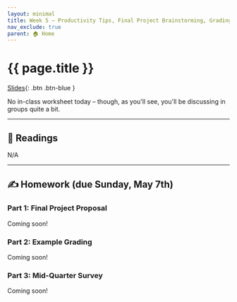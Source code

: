 ```yaml
---
layout: minimal
title: Week 5 – Productivity Tips, Final Project Brainstorming, Grading
nav_exclude: true
parent: 🏠 Home
---
```


# {{ page.title }}

[Slides](https://docs.google.com/presentation/d/1j5nDKBSYR5_fjR2VmVR-Uk_RQhEOgOIl1a8-QCs-dU8/edit?usp=sharing){: .btn .btn-blue }

No in-class worksheet today – though, as you'll see, you'll be discussing in groups quite a bit.

---

## 📖 Readings

N/A

---

## ✍️ Homework (due Sunday, May 7th)

<!-- [Submit your answers on Gradescope](TODO){: .btn .btn-purple } -->

### Part 1: Final Project Proposal

Coming soon!

<!-- In class, we discussed the requirements for your Final Project. Submit a proposal of what you plan to create. Specifically, answer:

- The class you're tutoring for.
- What you're creating (format, specific topic).
- Why you want to create it. -->

### Part 2: Example Grading

Coming soon!

### Part 3: Mid-Quarter Survey

Coming soon!